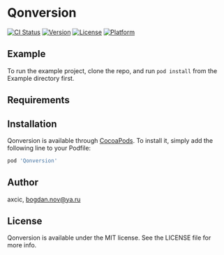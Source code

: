# Qonversion

[![CI Status](https://img.shields.io/travis/axcic/Qonversion.svg?style=flat)](https://travis-ci.org/axcic/Qonversion)
[![Version](https://img.shields.io/cocoapods/v/Qonversion.svg?style=flat)](https://cocoapods.org/pods/Qonversion)
[![License](https://img.shields.io/cocoapods/l/Qonversion.svg?style=flat)](https://cocoapods.org/pods/Qonversion)
[![Platform](https://img.shields.io/cocoapods/p/Qonversion.svg?style=flat)](https://cocoapods.org/pods/Qonversion)

## Example

To run the example project, clone the repo, and run `pod install` from the Example directory first.

## Requirements

## Installation

Qonversion is available through [CocoaPods](https://cocoapods.org). To install
it, simply add the following line to your Podfile:

```ruby
pod 'Qonversion'
```

## Author

axcic, bogdan.nov@ya.ru

## License

Qonversion is available under the MIT license. See the LICENSE file for more info.
